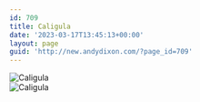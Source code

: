 ```yaml
---
id: 709
title: Caligula
date: '2023-03-17T13:45:13+00:00'
layout: page
guid: 'http://new.andydixon.com/?page_id=709'
---
```


![Caligula](https://i0.wp.com/assets.g8x2.ldn.idrivee2-23.com/posters/Caligula%2001.jpg?w=1200&ssl=1 "Caligula")  
![Caligula](https://i0.wp.com/assets.g8x2.ldn.idrivee2-23.com/posters/Caligula%2004.jpg?w=1200&ssl=1 "Caligula")